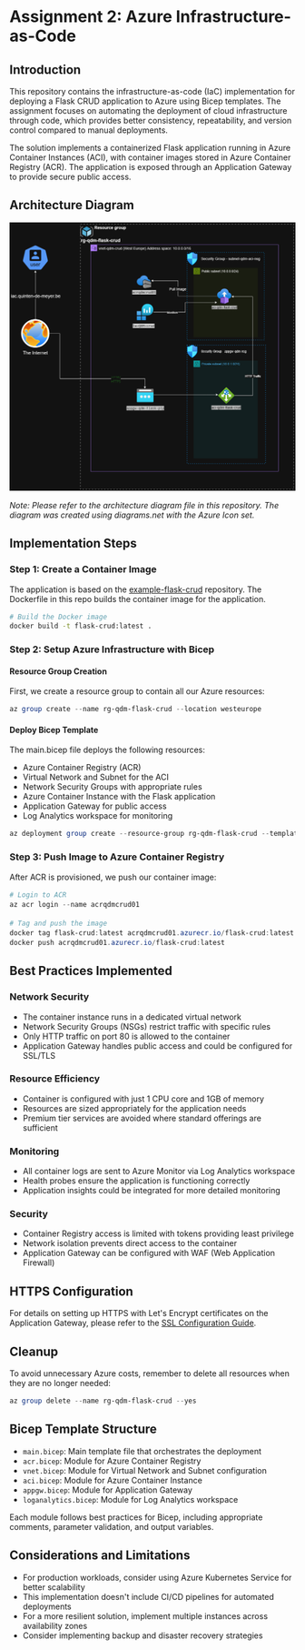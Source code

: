 # Assignment 2: Azure Infrastructure-as-Code

## Introduction
This repository contains the infrastructure-as-code (IaC) implementation for deploying a Flask CRUD application to Azure using Bicep templates. The assignment focuses on automating the deployment of cloud infrastructure through code, which provides better consistency, repeatability, and version control compared to manual deployments.

The solution implements a containerized Flask application running in Azure Container Instances (ACI), with container images stored in Azure Container Registry (ACR). The application is exposed through an Application Gateway to provide secure public access.

## Architecture Diagram
![Azure Architecture](./architecture-diagram.png)

*Note: Please refer to the architecture diagram file in this repository. The diagram was created using diagrams.net with the Azure Icon set.*

## Implementation Steps

### Step 1: Create a Container Image
The application is based on the [example-flask-crud](https://github.com/gurkanakdeniz/example-flask-crud) repository. The Dockerfile in this repo builds the container image for the application.

```bash
# Build the Docker image
docker build -t flask-crud:latest .
```

### Step 2: Setup Azure Infrastructure with Bicep

#### Resource Group Creation
First, we create a resource group to contain all our Azure resources:

```powershell
az group create --name rg-qdm-flask-crud --location westeurope
```

#### Deploy Bicep Template
The main.bicep file deploys the following resources:
- Azure Container Registry (ACR)
- Virtual Network and Subnet for the ACI
- Network Security Groups with appropriate rules
- Azure Container Instance with the Flask application
- Application Gateway for public access
- Log Analytics workspace for monitoring

```powershell
az deployment group create --resource-group rg-qdm-flask-crud --template-file main.bicep
```

### Step 3: Push Image to Azure Container Registry
After ACR is provisioned, we push our container image:

```powershell
# Login to ACR
az acr login --name acrqdmcrud01

# Tag and push the image
docker tag flask-crud:latest acrqdmcrud01.azurecr.io/flask-crud:latest
docker push acrqdmcrud01.azurecr.io/flask-crud:latest
```

## Best Practices Implemented

### Network Security
- The container instance runs in a dedicated virtual network
- Network Security Groups (NSGs) restrict traffic with specific rules
- Only HTTP traffic on port 80 is allowed to the container
- Application Gateway handles public access and could be configured for SSL/TLS

### Resource Efficiency
- Container is configured with just 1 CPU core and 1GB of memory
- Resources are sized appropriately for the application needs
- Premium tier services are avoided where standard offerings are sufficient

### Monitoring
- All container logs are sent to Azure Monitor via Log Analytics workspace
- Health probes ensure the application is functioning correctly
- Application insights could be integrated for more detailed monitoring

### Security
- Container Registry access is limited with tokens providing least privilege
- Network isolation prevents direct access to the container
- Application Gateway can be configured with WAF (Web Application Firewall)

## HTTPS Configuration
For details on setting up HTTPS with Let's Encrypt certificates on the Application Gateway, please refer to the [SSL Configuration Guide](./ssl_guide.md).

## Cleanup
To avoid unnecessary Azure costs, remember to delete all resources when they are no longer needed:

```powershell
az group delete --name rg-qdm-flask-crud --yes
```

## Bicep Template Structure
- `main.bicep`: Main template file that orchestrates the deployment
- `acr.bicep`: Module for Azure Container Registry
- `vnet.bicep`: Module for Virtual Network and Subnet configuration
- `aci.bicep`: Module for Azure Container Instance
- `appgw.bicep`: Module for Application Gateway
- `loganalytics.bicep`: Module for Log Analytics workspace

Each module follows best practices for Bicep, including appropriate comments, parameter validation, and output variables.

## Considerations and Limitations
- For production workloads, consider using Azure Kubernetes Service for better scalability
- This implementation doesn't include CI/CD pipelines for automated deployments
- For a more resilient solution, implement multiple instances across availability zones
- Consider implementing backup and disaster recovery strategies 